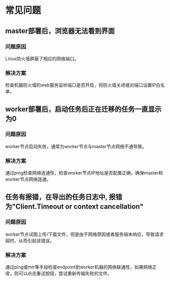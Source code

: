 # 常见问题

## master部署后，浏览器无法看到界面

### 问题原因

Linux防火墙屏蔽了相应的网络端口。

### 解决方案

检查机器防火墙的web服务监听端口是否开启，将防火墙关闭或对端口设置IP白名单。


## worker部署后，启动任务后正在迁移的任务一直显示为0

### 问题原因

worker节点启动失败，通常为worker节点与master节点网络不通导致。

### 解决方案

通过ping检查网络连通性，检查worker节点IP地址是否配置正确，确保master和worker节点网络连通。

## 任务有报错，在导出的任务日志中, 报错为"Client.Timeout or context cancellation"

### 问题原因

worker节点试图上传/下载文件，但是由于网络原因或者服务端未响应，导致请求超时，从而引起该错误。

### 解决方案

通过ping或mtr等手段检查endpoint到worker机器的网络联通性，如果网络正常，则可以点击重试按钮，尝试重新传输失败的文件。

